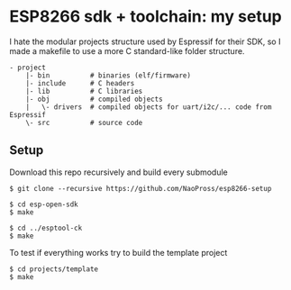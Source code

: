 # ESP8266 sdk + toolchain: my setup

I hate the modular projects structure used by Espressif for their SDK, 
so I made a makefile to use a more C standard-like folder structure.

    - project
        |- bin          # binaries (elf/firmware)
        |- include      # C headers
        |- lib          # C libraries
        |- obj          # compiled objects
        |   \- drivers  # compiled objects for uart/i2c/... code from Espressif
        \- src          # source code

## Setup

Download this repo recursively and build every submodule

    $ git clone --recursive https://github.com/NaoPross/esp8266-setup
     
    $ cd esp-open-sdk
    $ make

    $ cd ../esptool-ck
    $ make

To test if everything works try to build the template project

    $ cd projects/template
    $ make

